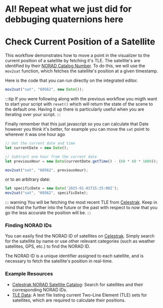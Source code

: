 # AI! Repeat what we just did for debbuging quaternions here
# Check Current Position of a Satellite

This workflow demonstrates how to move a point in the visualizer to the current
position of a satellite by fetching it's TLE. The satellite's are identified by
their [NORAD Catalog
Number](https://en.wikipedia.org/wiki/Satellite_Catalog_Number). To do this, we
will use the `mov2sat` function, which fetches the satellite's position at a
given timestamp.

Here is the code that you can run directly on the integrated editor.

```javascript
mov2sat("sat", "60562", new Date());
```

:::tip
If you were following along with the previous workflow you migth want to start
your script with `reset()` which will return the state of the scene to the
default one.  Having it up there is particularly useful when you are iterating
over your script.
:::

Finally remember that this just javascript so you can calculate that Date however
you think it's better, for example you can move the `sat` point to wherever it
was one hour ago

```javascript
// Get the current date and time
let currentDate = new Date();

// Subtract one hour from the current date
let previousHour = new Date(currentDate.getTime() - (60 * 60 * 1000));  // Subtracting 1 hour

mov2sat("sat", "60562", previousHour);
```

or to an arbitrary date:

```javascript
let specificDate = new Date('2025-01-01T15:25:00Z');
mov2sat("sat", "60562", specificDate);
```

::: warning
You will be fetching the most recent TLE from
[Celestrak](https://www.celestrak.com). Keep in mind that the further into the
future or the past with respect to now that you go the less accurate the
position will be.
:::

### Finding NORAD IDs

You can easily find the NORAD ID  of satellites on
[Celestrak](https://www.celestrak.com/NORAD/elements/). Simply search for the
satellite by name or use other relevant categories (such as weather satellites,
GPS, etc.) to find the NORAD ID.

The NORAD ID is a unique identifier assigned to each satellite, and is
necessary to fetch the satellite's position in real-time.

### Example Resources

- [Celestrak NORAD Satellite
Catalog](https://www.celestrak.com/NORAD/elements/): Search for satellites and
their corresponding NORAD IDs.
- [TLE Data](https://www.celestrak.com/NORAD/elements/stations.txt): A text
file listing current Two-Line Element (TLE) sets for satellites, which are
required to calculate their positions.

